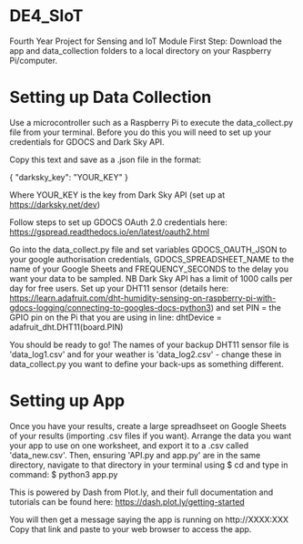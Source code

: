# DE4_SIoT
Fourth Year Project for Sensing and IoT Module
First Step: Download the app and data_collection folders to a local directory on your Raspberry Pi/computer.

# Setting up Data Collection 
Use a microcontroller such as a Raspberry Pi to execute the data_collect.py file from your terminal. 
Before you do this you will need to set up your credentials for GDOCS and Dark Sky API.

Copy this text and save as a .json file in the format:

{
  "darksky_key": "YOUR_KEY"
}

Where YOUR_KEY is the key from Dark Sky API (set up at https://darksky.net/dev)

Follow steps to set up GDOCS OAuth 2.0 credentials here: https://gspread.readthedocs.io/en/latest/oauth2.html

Go into the data_collect.py file and set variables GDOCS_OAUTH_JSON to your google authorisation credentials, GDOCS_SPREADSHEET_NAME to the name of your Google Sheets and FREQUENCY_SECONDS to the delay you want your data to be sampled. NB Dark Sky API has a limit of 1000 calls per day for free users.
Set up your DHT11 sensor (details here: https://learn.adafruit.com/dht-humidity-sensing-on-raspberry-pi-with-gdocs-logging/connecting-to-googles-docs-python3) and set PIN = the GPIO pin on the Pi that you are using in line: dhtDevice = adafruit_dht.DHT11(board.PIN) 

You should be ready to go! The names of your backup DHT11 sensor file is 'data_log1.csv' and for your weather is 'data_log2.csv' - change these in data_collect.py you want to define your back-ups as something different.

# Setting up App
Once you have your results, create a large spreadhseet on Google Sheets of your results (importing .csv files if you want). Arrange the data you want your app to use on one worksheet, and export it to a .csv called 'data_new.csv'. 
Then, ensuring 'API.py and app.py' are in the same directory, navigate to that directory in your terminal using $ cd and type in command:
$ python3 app.py

This is powered by Dash from Plot.ly, and their full documentation and tutorials can be found here: https://dash.plot.ly/getting-started

You will then get a message saying the app is running on http://XXXX:XXX
Copy that link and paste to your web browser to access the app.
